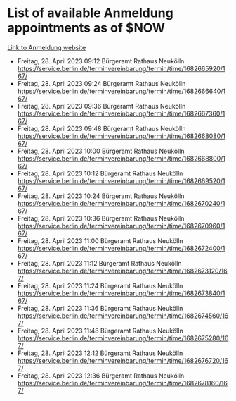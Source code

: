 # List of available Anmeldung appointments as of $NOW
[Link to Anmeldung website](https://service.berlin.de/terminvereinbarung/termin/tag.php?termin=1&anliegen[]=120686&dienstleisterlist=122210,122217,327316,122219,327312,122227,327314,122231,327346,122243,327348,122254,122252,329742,122260,329745,122262,329748,122271,327278,122273,327274,122277,327276,330436,122280,327294,122282,327290,122284,327292,122291,327270,122285,327266,122286,327264,122296,327268,150230,329760,122297,327286,122294,327284,122312,329763,122314,329775,122304,327330,122311,327334,122309,327332,317869,122281,327352,122279,329772,122283,122276,327324,122274,327326,122267,329766,122246,327318,122251,327320,122257,327322,122208,327298,122226,327300&herkunft=http%3A%2F%2Fservice.berlin.de%2Fdienstleistung%2F120686%2F)
- Freitag, 28. April 2023 09:12 Bürgeramt Rathaus Neukölln https://service.berlin.de/terminvereinbarung/termin/time/1682665920/167/
- Freitag, 28. April 2023 09:24 Bürgeramt Rathaus Neukölln https://service.berlin.de/terminvereinbarung/termin/time/1682666640/167/
- Freitag, 28. April 2023 09:36 Bürgeramt Rathaus Neukölln https://service.berlin.de/terminvereinbarung/termin/time/1682667360/167/
- Freitag, 28. April 2023 09:48 Bürgeramt Rathaus Neukölln https://service.berlin.de/terminvereinbarung/termin/time/1682668080/167/
- Freitag, 28. April 2023 10:00 Bürgeramt Rathaus Neukölln https://service.berlin.de/terminvereinbarung/termin/time/1682668800/167/
- Freitag, 28. April 2023 10:12 Bürgeramt Rathaus Neukölln https://service.berlin.de/terminvereinbarung/termin/time/1682669520/167/
- Freitag, 28. April 2023 10:24 Bürgeramt Rathaus Neukölln https://service.berlin.de/terminvereinbarung/termin/time/1682670240/167/
- Freitag, 28. April 2023 10:36 Bürgeramt Rathaus Neukölln https://service.berlin.de/terminvereinbarung/termin/time/1682670960/167/
- Freitag, 28. April 2023 11:00 Bürgeramt Rathaus Neukölln https://service.berlin.de/terminvereinbarung/termin/time/1682672400/167/
- Freitag, 28. April 2023 11:12 Bürgeramt Rathaus Neukölln https://service.berlin.de/terminvereinbarung/termin/time/1682673120/167/
- Freitag, 28. April 2023 11:24 Bürgeramt Rathaus Neukölln https://service.berlin.de/terminvereinbarung/termin/time/1682673840/167/
- Freitag, 28. April 2023 11:36 Bürgeramt Rathaus Neukölln https://service.berlin.de/terminvereinbarung/termin/time/1682674560/167/
- Freitag, 28. April 2023 11:48 Bürgeramt Rathaus Neukölln https://service.berlin.de/terminvereinbarung/termin/time/1682675280/167/
- Freitag, 28. April 2023 12:12 Bürgeramt Rathaus Neukölln https://service.berlin.de/terminvereinbarung/termin/time/1682676720/167/
- Freitag, 28. April 2023 12:36 Bürgeramt Rathaus Neukölln https://service.berlin.de/terminvereinbarung/termin/time/1682678160/167/
